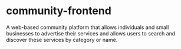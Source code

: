 # community-frontend
A web-based community platform that allows individuals and small businesses to advertise their services and allows users to search and discover these services by category or name.
